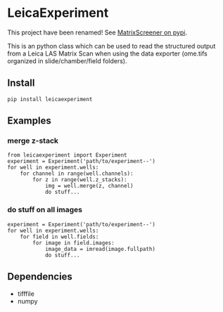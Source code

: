 # LeicaExperiment #
This project have been renamed! See [MatrixScreener on pypi](https://pypi.python.org/pypi/MatrixScreener).

This is an python class which can be used to read the structured output from a Leica LAS Matrix Scan when using the data exporter (ome.tifs organized in slide/chamber/field folders).

## Install ##
```
pip install leicaexperiment
```

## Examples ##
### merge z-stack ###
```
from leicaexperiment import Experiment
experiment = Experiment('path/to/experiment--')
for well in experiment.wells:
    for channel in range(well.channels):
        for z in range(well.z_stacks):
            img = well.merge(z, channel)
            do stuff...
```

### do stuff on all images ###
```
experiment = Experiment('path/to/experiment--')
for well in experiment.wells:
    for field in well.fields:
        for image in field.images:
            image_data = imread(image.fullpath)
            do stuff...
```


## Dependencies ##
- tifffile
- numpy
